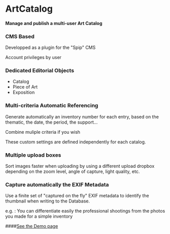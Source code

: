 ArtCatalog
==========

#### Manage and publish a multi-user Art Catalog ####

### CMS Based

Developped as a plugin for the "Spip" CMS

Account privileges by user

### Dedicated Editorial Objects

- Catalog
- Piece of Art
- Exposition

### Multi-criteria Automatic Referencing

Generate automatically an inventory number for each entry, based on the thematic, the date, the period, the support...

Combine muliple criteria if you wish

These custom settings are defined independently for each catalog. 

### Multiple upload boxes

Sort images faster when uploading by using a different upload dropbox depending on the zoom level, angle of capture, light quality, etc.

### Capture automatically the EXIF Metadata

Use a finite set of "captured on the fly" EXIF metadata to identify the thumbnail when writing to the Database.

e.g. : You can differentiate easily the professional shootings from the photos you made for a simple inventory


####[See the Demo page](http://catalog.fluoman.net)
